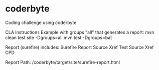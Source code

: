 # coderbyte
Coding challenge using coderbyte

CLA Instructions
Example with groups "all" that generates a report:
mvn clean test site -Dgroups=all
mvn test -Dgroups=bat

Report (surefire) includes:
Surefire Report
Source Xref
Test Source Xref
CPD

Report Path:
/coderbyte/target/site/surefire-report.html
